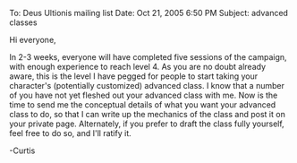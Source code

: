 To: Deus Ultionis mailing list
Date: Oct 21, 2005 6:50 PM
Subject: advanced classes

Hi everyone,

In 2-3 weeks, everyone will have completed five sessions of the campaign, with enough experience to reach level 4. As you are no doubt already aware, this is the level I have pegged for people to start taking your character's (potentially customized) advanced class. I know that a number of you have not yet fleshed out your advanced class with me. Now is the time to send me the conceptual details of what you want your advanced class to do, so that I can write up the mechanics of the class and post it on your private page. Alternately, if you prefer to draft the class fully yourself, feel free to do so, and I'll ratify it.

-Curtis
